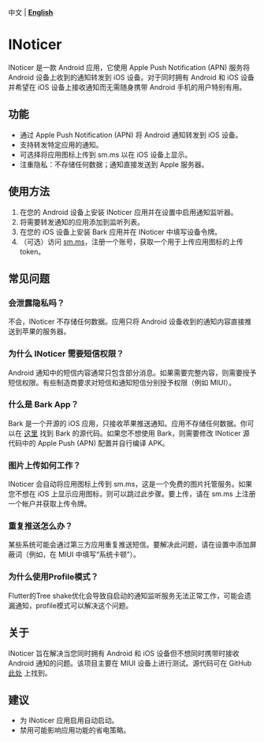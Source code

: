 中文 | [__English__](./README_en.md)

# INoticer

INoticer 是一款 Android 应用，它使用 Apple Push Notification (APN) 服务将 Android 设备上收到的通知转发到 iOS 设备。对于同时拥有 Android 和 iOS 设备并希望在 iOS 设备上接收通知而无需随身携带 Android 手机的用户特别有用。

## 功能

- 通过 Apple Push Notification (APN) 将 Android 通知转发到 iOS 设备。
- 支持转发特定应用的通知。
- 可选择将应用图标上传到 sm.ms 以在 iOS 设备上显示。
- 注重隐私：不存储任何数据；通知直接发送到 Apple 服务器。

## 使用方法

1. 在您的 Android 设备上安装 INoticer 应用并在设置中启用通知监听器。
2. 将需要转发通知的应用添加到监听列表。
3. 在您的 iOS 设备上安装 Bark 应用并在 INoticer 中填写设备令牌。
4. （可选）访问 [sm.ms](https://sm.ms/)，注册一个账号，获取一个用于上传应用图标的上传 token。

## 常见问题

### 会泄露隐私吗？

不会，INoticer 不存储任何数据。应用只将 Android 设备收到的通知内容直接推送到苹果的服务器。

### 为什么 INoticer 需要短信权限？

Android 通知中的短信内容通常只包含部分消息。如果需要完整内容，则需要授予短信权限。有些制造商要求对短信和通知短信分别授予权限（例如 MIUI）。

### 什么是 Bark App？

Bark 是一个开源的 iOS 应用，只接收苹果推送通知。应用不存储任何数据。你可以在 [这里](https://github.com/Finb/Bark) 找到 Bark 的源代码。如果您不想使用 Bark，则需要修改 INoticer 源代码中的 Apple Push (APN) 配置并自行编译 APK。

### 图片上传如何工作？

INoticer 会自动将应用图标上传到 sm.ms，这是一个免费的图片托管服务。如果您不想在 iOS 上显示应用图标，则可以跳过此步骤。要上传，请在 sm.ms 上注册一个帐户并获取上传令牌。

### 重复推送怎么办？

某些系统可能会通过第三方应用重复推送短信。要解决此问题，请在设置中添加屏蔽词（例如，在 MIUI 中填写“系统卡顿”）。


### 为什么使用Profile模式？

Flutter的Tree shake优化会导致自启动的通知监听服务无法正常工作，可能会遗漏通知，profile模式可以解决这个问题。

## 关于

INoticer 旨在解决当您同时拥有 Android 和 iOS 设备但不想同时携带时接收 Android 通知的问题。该项目主要在 MIUI 设备上进行测试。源代码可在 GitHub [此处](https://github.com/chbrook/INoticer) 上找到。

## 建议

- 为 INoticer 应用启用自动启动。
- 禁用可能影响应用功能的省电策略。